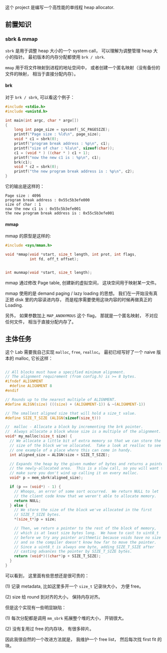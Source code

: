 这个 project 是编写一个高性能的单线程 heap allocator.

## 前置知识

### sbrk & mmap

`sbrk` 是用于调整 heap 大小的一个 system call， 可以理解为调整管理 heap 大小的指针。 最初版本的内存分配都使用 `brk / sbrk`.

`mmap` 用于将文件映射到进程的地址空间中， 或者创建一个匿名映射（没有备份的文件的映射， 相当于直接分配内存）。

#### brk

对于 `brk / sbrk`, 可以看这个例子：

``` c
#include <stdio.h>
#include <unistd.h>

int main(int argc, char * argv[])
{
    long int page_size = sysconf(_SC_PAGESIZE);
    printf("Page size : %ld\n", page_size);
    void * c1 = sbrk(0);
    printf("program break address : %p\n", c1);
    printf("size of char : %lu\n", sizeof(char));
    c1 = (void * ) ((char * ) c1 + 1);
    printf("now the new c1 is : %p\n", c1);
    brk(c1);
    void * c2 = sbrk(0);
    printf("the new program break address is : %p\n", c2);
}
```

它的输出是这样的：

```
Page size : 4096
program break address : 0x55c5b3efe000
size of char : 1
now the new c1 is : 0x55c5b3efe001
the new program break address is : 0x55c5b3efe001
```

#### mmap

mmap 的原型是这样的:

```c
#include <sys/mman.h> 

void *mmap(void *start, size_t length, int prot, int flags, 
           int fd, off_t offset); 


int munmap(void *start, size_t length); 
```

mmap 通过修改 Page table, 创建新的虚拟空间， 这块空间用于映射某一文件。 

mmap 使用的是 demand paging / lazy loading 的思想。 我们在一开始没有真正把 disk 里的内容读进内存， 而是程序需要使用这块内容的时候再做真正的 Loading.

另外， 如果参数加上 `MAP_ANONYMOUS` 这个 flag， 那就是一个匿名映射， 不对应任何文件， 相当于直接分配内存了。

## 主体任务

这个 Lab 需要我自己实现 `malloc`, `free`, `realloc`。 最初已经写好了一个 naive 版本的 malloc, 它长这样：

```c

// All blocks must have a specified minimum alignment.
// The alignment requirement (from config.h) is >= 8 bytes.
#ifndef ALIGNMENT
  #define ALIGNMENT 8
#endif

// Rounds up to the nearest multiple of ALIGNMENT.
#define ALIGN(size) (((size) + (ALIGNMENT-1)) & ~(ALIGNMENT-1))

// The smallest aligned size that will hold a size_t value.
#define SIZE_T_SIZE (ALIGN(sizeof(size_t)))

//  malloc - Allocate a block by incrementing the brk pointer.
//  Always allocate a block whose size is a multiple of the alignment.
void* my_malloc(size_t size) {
  // We allocate a little bit of extra memory so that we can store the
  // size of the block we've allocated.  Take a look at realloc to see
  // one example of a place where this can come in handy.
  int aligned_size = ALIGN(size + SIZE_T_SIZE);

  // Expands the heap by the given number of bytes and returns a pointer to
  // the newly-allocated area.  This is a slow call, so you will want to
  // make sure you don't wind up calling it on every malloc.
  void* p = mem_sbrk(aligned_size);

  if (p == (void*) - 1) {
    // Whoops, an error of some sort occurred.  We return NULL to let
    // the client code know that we weren't able to allocate memory.
    return NULL;
  } else {
    // We store the size of the block we've allocated in the first
    // SIZE_T_SIZE bytes.
    *(size_t*)p = size;

    // Then, we return a pointer to the rest of the block of memory,
    // which is at least size bytes long.  We have to cast to uint8_t
    // before we try any pointer arithmetic because voids have no size
    // and so the compiler doesn't know how far to move the pointer.
    // Since a uint8_t is always one byte, adding SIZE_T_SIZE after
    // casting advances the pointer by SIZE_T_SIZE bytes.
    return (void*)((char*)p + SIZE_T_SIZE);
  }
}
```

可以看到， 这里面有些思想还是很可贵的：

(1) 记录 metadata, 比如这里多开一个 `size_t` 记录块大小， 方便 free。

(2) size 给 round 到对齐的大小， 保持内存对齐。

但是这个实现有一些明显缺陷：

(1) 每次分配都是调用 `mm_sbrk` 拓展整个堆的大小， 开销很大。

(2) 没有复用过 free 的内存块， 有很多碎片。

因此我很自然的一个改进方法就是， 我维护一个 free list， 然后每次找 first fit 的块。

